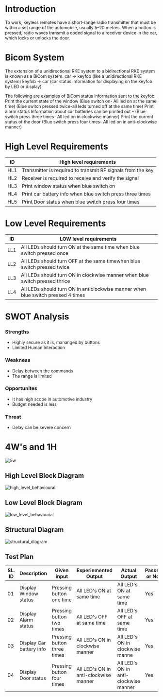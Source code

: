 # Introduction
To work, keyless remotes have a short-range radio transmitter that must be within a set range of the automobile, usually 5–20 metres. When a button is pressed, radio waves transmit a coded signal to a receiver device in the car, which locks or unlocks the door.
# Bicom System
The extension of a unidirectional RKE system to a bidirectional RKE system is known as a BiCom system. car -> keyfob (like a unidirectional RKE system) keyfob -> car (car status information for displaying on the keyfob by LED or display)

The following are examples of BiCom status information sent to the keyfob: Print the current state of the window (Blue switch on- All led on at the same time) (Blue switch pressed twice-all leds turned off at the same time) Print alarm status Information about car batteries can be printed out – (Blue switch press three times- All led on in clockwise manner) Print the current status of the door (Blue switch press four times- All led on in anti-clockwise manner)

# High Level Requirements 
 | ID    |	  High level requirements             |
 |-------|----------------------------------------|
 |  HL1	 |  Transmitter is required to transmit RF signals from the key |
 |  HL2	 |  Receiver is required to receive and verify the signal |
 |  HL3	 |  Print window status when blue switch on |
 |  HL4	 |  Print car battery info when blue switch press three times |
 |  HL5	 |  Print Door status when blue switch press four times |
 
 # Low Level Requirements
| ID	 |     LOW level requirements  |
|------|-----------------------------|
| LL1	 |     All LEDs should turn ON at the same time when blue switch pressed once |
| LL2	 |     All LEDs should turn OFF at the same timewhen blue switch pressed twice |
| LL3	 |     All LEDs should turn ON in clockwise manner when blue switch pressed thrice |
| LL4 |	    All LEDs should turn ON in anticlockwise manner when blue switch pressed 4 times |

# SWOT Analysis
 ### Strengths
* Highly secure as it is, mananged by buttons
* Limited Human Interaction

### Weakness
* Delay between the commands
* The range is limited

### Opportunites
* It has high scope in automotive industry
* Budget needed is less

### Threat
* Delay can be severe concern

# 4W's and 1H
![5w](https://user-images.githubusercontent.com/46948689/157864263-a657a3b1-d2a8-4f24-a035-f4f2c81d1dd8.jpg) 

## High Level Block Diagram

![high_level_behavioural](https://user-images.githubusercontent.com/46948689/157864728-f4f65e49-d2f9-4f0d-8943-1f7058e0ac05.png)

## Low Level Block Diagram
![low_level_behavourial](https://user-images.githubusercontent.com/46948689/157864810-cb5238ab-b04d-4476-a443-b793c177a025.png)

## Structural Diagram
![structural_diagram](https://user-images.githubusercontent.com/46948689/157864951-f4da5098-ea02-4dd2-a808-bc6ca3264293.png)
## Test Plan

|SL. ID	|  Description	         |        Given input	       |           Experiemented Output    |                    Actual Output	         |      Passed or Not  |                                                   
|-------|------------------------|---------------------|-----------------------------------|------------------------------------------------|-----------------
| 01	| Display Window status	 |  Pressing button one time      |	 All LED's ON at same time	        |        All LED's ON at same time	         |               Yes  |
| 02	| Display Alarm status	 |  Pressing button two times     |	 All LED's OFF at same time	        |       All LED's OFF at same time	         |               Yes    |
| 03	| Display Car battery info |  Pressing button three times   |	 All LED's ON in clockwise manner       |        All LED's ON in clockwise manne 	 |             Yes    |
| 04	| Display Door status	 |  Pressing button four times    |	 All LED's ON in anti-clockwise manner	|        All LED's ON in anti-clockwise manner   |	         Yes    |

